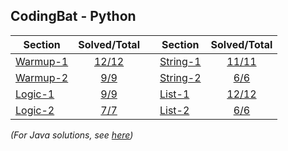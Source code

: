 ## CodingBat - Python

| Section                                           |          Solved/Total         |   | Section                                           |          Solved/Total         |
|---------------------------------------------------|:-----------------------------:|---|---------------------------------------------------|:-----------------------------:|
| [Warmup-1](https://codingbat.com/python/Warmup-1) | [12/12](solutions/warmup1.py) |   | [String-1](https://codingbat.com/python/String-1) | [11/11](solutions/string1.py) |
| [Warmup-2](https://codingbat.com/python/Warmup-2) |  [9/9](solutions/warmup2.py)  |   | [String-2](https://codingbat.com/python/String-2) |  [6/6](solutions/string2.py)  |
| [Logic-1](https://codingbat.com/python/Logic-1)   |   [9/9](solutions/logic1.py)  |   | [List-1](https://codingbat.com/python/List-1)     |  [12/12](solutions/list1.py)  |
| [Logic-2](https://codingbat.com/python/Logic-2)   |   [7/7](solutions/logic2.py)  |   | [List-2](https://codingbat.com/python/List-2)     |   [6/6](solutions/list2.py)   |

_(For Java solutions, see [here](../java))_
